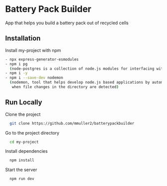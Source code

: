 # Battery Pack Builder

App that helps you build a battery pack out of recycled cells

## Installation

Install my-project with npm

```bash
- npx express-generator-esmodules
- npm i pg
  (node-postgres is a collection of node.js modules for interfacing with your PostgreSQL database)
- npm i -y
- npm i --save-dev nodemon
  (nodemon, tool that helps develop node.js based applications by automatically restarting the node application
   when file changes in the directory are detected)
```

## Run Locally

Clone the project

```bash
  git clone https://github.com/mmuller2/batterypackbuilder
```

Go to the project directory

```bash
  cd my-project
```

Install dependencies

```bash
  npm install
```

Start the server

```bash
  npm run dev
```
